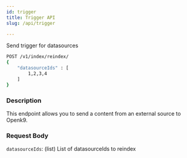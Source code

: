 ```yaml
---
id: trigger
title: Trigger API
slug: /api/trigger

---
```


Send trigger for datasources

```bash
POST /v1/index/reindex/
{
	"datasourceIds" : [
		1,2,3,4
	]
}
```

### Description

This endpoint allows you to send a content from an external source to Openk9.

### Request Body

`datasourceIds`: (list) List of datasourceIds to reindex
